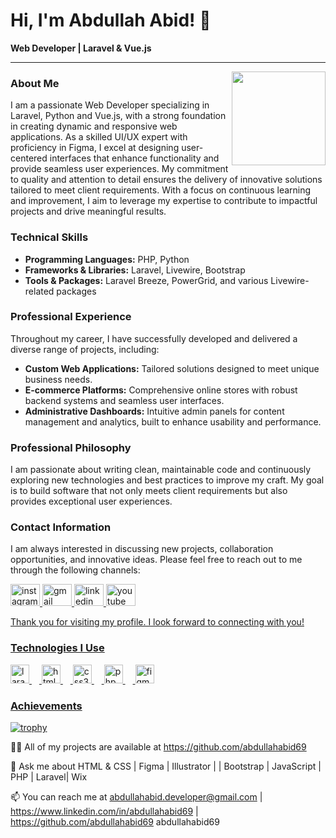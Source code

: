 # Hi, I'm Abdullah Abid! 👋

**Web Developer | Laravel & Vue.js**

---
<img align="right" height="150" src="https://avatars.githubusercontent.com/u/92378512?v=4" />

### About Me
I am a passionate Web Developer specializing in Laravel, Python and Vue.js, with a strong foundation in creating dynamic and responsive web applications. As a skilled UI/UX expert with proficiency in Figma, I excel at designing user-centered interfaces that enhance functionality and provide seamless user experiences. My commitment to quality and attention to detail ensures the delivery of innovative solutions tailored to meet client requirements. With a focus on continuous learning and improvement, I aim to leverage my expertise to contribute to impactful projects and drive meaningful results.






### Technical Skills

- **Programming Languages:** PHP, Python
- **Frameworks & Libraries:** Laravel, Livewire, Bootstrap
- **Tools & Packages:** Laravel Breeze, PowerGrid, and various Livewire-related packages

### Professional Experience

Throughout my career, I have successfully developed and delivered a diverse range of projects, including:

- **Custom Web Applications:** Tailored solutions designed to meet unique business needs.
- **E-commerce Platforms:** Comprehensive online stores with robust backend systems and seamless user interfaces.
- **Administrative Dashboards:** Intuitive admin panels for content management and analytics, built to enhance usability and performance.


### Professional Philosophy

I am passionate about writing clean, maintainable code and continuously exploring new technologies and best practices to improve my craft. My goal is to build software that not only meets client requirements but also provides exceptional user experiences.

### Contact Information

I am always interested in discussing new projects, collaboration opportunities, and innovative ideas. Please feel free to reach out to me through the following channels:

<div align="left">
  <a href="https://www.instagram.com/abdullahabid393" target="_blank">
    <img src="https://raw.githubusercontent.com/maurodesouza/profile-readme-generator/master/src/assets/icons/social/instagram/default.svg" width="47" height="35" alt="instagram logo" />
  </a>
  <a href="mailto:abdullahabid.developer@gmail.com" target="_blank">
    <img src="https://raw.githubusercontent.com/maurodesouza/profile-readme-generator/master/src/assets/icons/social/gmail/default.svg" width="47" height="35" alt="gmail logo" />
  </a>
  <a href="https://www.linkedin.com/in/abdullahabid69" target="_blank">
    <img src="https://raw.githubusercontent.com/maurodesouza/profile-readme-generator/master/src/assets/icons/social/linkedin/default.svg" width="47" height="35" alt="linkedin logo" />
  </a>
  <a href="https://www.youtube.com/@touchthetech" target="_blank">
  <img src="https://raw.githubusercontent.com/maurodesouza/profile-readme-generator/master/src/assets/icons/social/youtube/default.svg" width="47" height="35" alt="youtube logo" />
</div>

Thank you for visiting my profile. I look forward to connecting with you!

### Technologies I Use

<div align="left">
  <img src="https://cdn.jsdelivr.net/gh/devicons/devicon/icons/laravel/laravel-original.svg" height="30" alt="laravel logo" />
  <img width="12" />
  <img src="https://cdn.jsdelivr.net/gh/devicons/devicon/icons/html5/html5-original.svg" height="30" alt="html5 logo" />
  <img width="12" />
  <img src="https://cdn.jsdelivr.net/gh/devicons/devicon/icons/css3/css3-original.svg" height="30" alt="css3 logo" />
  <img width="12" />
  <img src="https://cdn.jsdelivr.net/gh/devicons/devicon/icons/php/php-original.svg" height="30" alt="php logo" />
  <img width="12" />
  <img src="https://cdn.jsdelivr.net/gh/devicons/devicon/icons/figma/figma-original.svg" height="30" alt="figma logo" />
</div>

### Achievements 

[![trophy](https://github-profile-trophy.vercel.app/?username=abdullahabid69)](https://github.com/abdullahabid69/github-profile-trophy)


👨‍💻 All of my projects are available at https://github.com/abdullahabid69

💬 Ask me about HTML & CSS | Figma | Illustrator |  | Bootstrap | JavaScript | PHP | Laravel| Wix

📫 You can reach me at abdullahabid.developer@gmail.com | https://www.linkedin.com/in/abdullahabid69 | https://github.com/abdullahabid69
abdullahabid69
